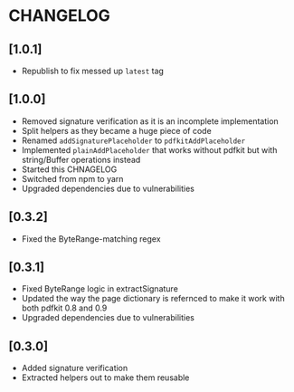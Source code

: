 # CHANGELOG

## [1.0.1]

* Republish to fix messed up `latest` tag

## [1.0.0]

* Removed signature verification as it is an incomplete implementation
* Split helpers as they became a huge piece of code
* Renamed `addSignaturePlaceholder` to `pdfkitAddPlaceholder`
* Implemented `plainAddPlaceholder` that works without pdfkit but with string/Buffer operations instead
* Started this CHNAGELOG
* Switched from npm to yarn
* Upgraded dependencies due to vulnerabilities

## [0.3.2]

* Fixed the ByteRange-matching regex

## [0.3.1]

* Fixed ByteRange logic in extractSignature
* Updated the way the page dictionary is refernced to make it work with both pdfkit 0.8 and 0.9
* Upgraded dependencies due to vulnerabilities

## [0.3.0]

* Added signature verification
* Extracted helpers out to make them reusable
